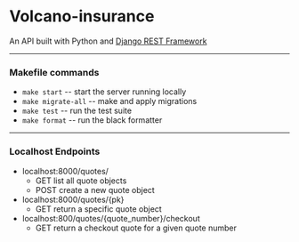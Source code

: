 # Volcano-insurance
An API built with Python  and [Django REST Framework](https://www.django-rest-framework.org/)

---

### Makefile commands
* `make start` -- start the server running locally
* `make migrate-all` -- make and apply migrations
* `make test` -- run the test suite
* `make format` -- run the black formatter

---
### Localhost Endpoints
* localhost:8000/quotes/
    * GET list all quote objects
    * POST create a new quote object
* localhost:8000/quotes/{pk}
    * GET return a specific quote object
* localhost:800/quotes/{quote_number}/checkout
    * GET return a checkout quote for a given quote number